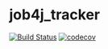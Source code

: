 # job4j_tracker

[![Build Status](https://travis-ci.com/NDreKru/job4j_tracker.svg?branch=master)](https://travis-ci.com/NDreKru/job4j_tracker)
[![codecov](https://codecov.io/gh/NDreKru/job4j_tracker/branch/master/graph/badge.svg?token=HFWBB3ZNVQ)](https://codecov.io/gh/NDreKru/job4j_tracker)